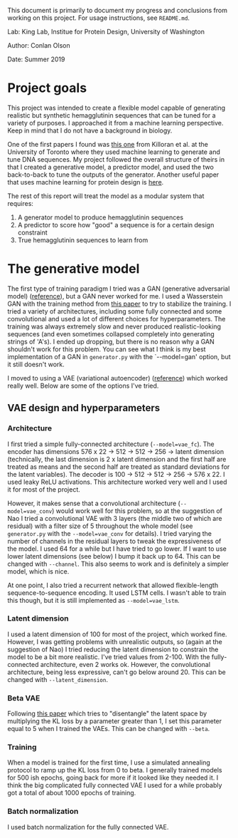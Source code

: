 This document is primarily to document my progress and conclusions from working on this project. For usage instructions, see `README.md`.

Lab: King Lab, Institue for Protein Design, University of Washington

Author: Conlan Olson

Date: Summer 2019

# Project goals
This project was intended to create a flexible model capable of generating realistic but synthetic hemagglutinin sequences that can be tuned for a variety of purposes. I approached it from a machine learning perspective. Keep in mind that I do not have a background in biology.

One of the first papers I found was [this one](https://arxiv.org/abs/1712.06148) from Killoran et al. at the University of Toronto where they used machine learning to generate and tune DNA sequences. My project followed the overall structure of theirs in that I created a generative model, a predictor model, and used the two back-to-back to tune the outputs of the generator. Another useful paper that uses machine learning for protein design is [here](https://arxiv.org/abs/1801.07130).

The rest of this report will treat the model as a modular system that requires:
1. A generator model to produce hemagglutinin sequences
2. A predictor to score how "good" a sequence is for a certain design constraint
3. True hemagglutinin sequences to learn from

# The generative model
The first type of training paradigm I tried was a GAN (generative adversarial model) ([reference](https://arxiv.org/abs/1406.2661)), but a GAN never worked for me. I used a Wasserstein GAN with the training method from [this paper](https://arxiv.org/abs/1704.00028) to try to stabilize the training. I tried a variety of architectures, including some fully connected and some convolutional and used a lot of different choices for hyperparameters. The training was always extremely slow and never produced realistic-looking sequences (and even sometimes collapsed completely into generating strings of 'A's). I ended up dropping, but there is no reason why a GAN shouldn't work for this problem. You can see what I think is my best implementation of a GAN in `generator.py` with the `--model=gan' option, but it still doesn't work.

I moved to using a VAE (variational autoencoder) ([reference](https://arxiv.org/abs/1312.6114)) which worked really well. Below are some of the options I've tried.

## VAE design and hyperparameters
### Architecture
I first tried a simple fully-connected architecture (`--model=vae_fc`). The encoder has dimensions 576 x 22 -> 512 -> 512 -> 256 -> latent dimension (technically, the last dimension is 2 x latent dimension and the first half are treated as means and the second half are treated as standard deviations for the latent variables). The decoder is 100 -> 512 -> 512 -> 256 -> 576 x 22. I used leaky ReLU activations. This architecture worked very well and I used it for most of the project.

However, it makes sense that a convolutional architecture (`--model=vae_conv`) would work well for this problem, so at the suggestion of Nao I tried a convolutional VAE with 3 layers (the middle two of which are residual) with a filter size of 5 throughout the whole model (see `generator.py` with the `--model=vae_conv` for details). I tried varying the number of channels in the residual layers to tweak the expressiveness of the model. I used 64 for a while but I have tried to go lower. If I want to use lower latent dimensions (see below) I bump it back up to 64. This can be changed with `--channel`. This also seems to work and is definitely a simpler model, which is nice.

At one point, I also tried a recurrent network that allowed flexible-length sequence-to-sequence encoding. It used LSTM cells. I wasn't able to train this though, but it is still implemented as `--model=vae_lstm`.

### Latent dimension
I used a latent dimension of 100 for most of the project, which worked fine. However, I was getting problems with unrealistic outputs, so (again at the suggestion of Nao) I tried reducing the latent dimension to constrain the model to be a bit more realistic. I've tried values from 2-100. With the fully-connected architecture, even 2 works ok. However, the convolutional architecture, being less expressive, can't go below around 20. This can be changed with `--latent_dimension`.

### Beta VAE
Following [this paper](https://openreview.net/forum?id=Sy2fzU9gl) which tries to "disentangle" the latent space by multiplying the KL loss by a parameter greater than 1, I set this parameter equal to 5 when I trained the VAEs. This can be changed with `--beta`.

### Training
When a model is trained for the first time, I use a simulated annealing protocol to ramp up the KL loss from 0 to beta. I generally trained models for 500 ish epochs, going back for more if it looked like they needed it. I think the big complicated fully connected VAE I used for a while probably got a total of about 1000 epochs of training.

### Batch normalization
I used batch normalization for the fully connected VAE.
